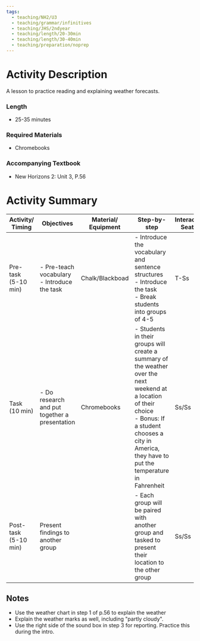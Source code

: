```yaml
---
tags:
  - teaching/NH2/U3
  - teaching/grammar/infinitives
  - teaching/JHS/2ndyear
  - teaching/length/20-30min
  - teaching/length/30-40min
  - teaching/preparation/noprep
---
```

# Activity Description
A lesson to practice reading and explaining weather forecasts.
### Length
- 25-35 minutes
### Required Materials
- Chromebooks
### Accompanying Textbook
- New Horizons 2: Unit 3, P.56
# Activity Summary

| **Activity/<br>Timing** | **Objectives**                                 | Material/<br>Equipment | Step-by-step                                                                                                                                                                                                               | Interaction/<br>Seating |
| ----------------------- | ---------------------------------------------- | ---------------------- | -------------------------------------------------------------------------------------------------------------------------------------------------------------------------------------------------------------------------- | ----------------------- |
| Pre-task <br>(5-10 min) | - Pre-teach vocabulary<br>- Introduce the task | Chalk/Blackboad        | - Introduce the vocabulary and sentence structures<br>- Introduce the task<br>- Break students into groups of 4-5                                                                                                          | T-Ss                    |
| Task <br>(10 min)       | - Do research and put together a presentation  | Chromebooks            | - Students in their groups will create a summary of the weather over the next weekend at a location of their choice<br>- Bonus: If a student chooses a city in America, they have to put the temperature in Fahrenheit<br> | Ss/Ss                   |
| Post-task<br>(5-10 min) | Present findings to another group              |                        | - Each group will be paired with another group and tasked to present their location to the other group                                                                                                                     | Ss/Ss                   |
## Notes
- Use the weather chart in step 1 of p.56 to explain the weather
- Explain the weather marks as well, including "partly cloudy".
- Use the right side of the sound box in step 3 for reporting. Practice this during the intro.